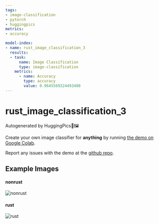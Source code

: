 ```yaml
---
tags:
- image-classification
- pytorch
- huggingpics
metrics:
- accuracy

model-index:
- name: rust_image_classification_3
  results:
  - task:
      name: Image Classification
      type: image-classification
    metrics:
      - name: Accuracy
        type: accuracy
        value: 0.9645569324493408
---
```


# rust_image_classification_3


Autogenerated by HuggingPics🤗🖼️

Create your own image classifier for **anything** by running [the demo on Google Colab](https://colab.research.google.com/github/nateraw/huggingpics/blob/main/HuggingPics.ipynb).

Report any issues with the demo at the [github repo](https://github.com/nateraw/huggingpics).


## Example Images


#### nonrust

![nonrust](images/nonrust.png)

#### rust

![rust](images/rust.png)